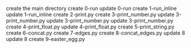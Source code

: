 create the main directory
create 0-run
update 0-run
create 1-run_inline
update 1-run_inline
create 2-print.py
create 3-print_number.py
update 3-print_number.py
update 3-print_number.py
update 3-print_number.py
create 4-print_float.py
update 4-print_float.py
create 5-print_string.py
create 6-concat.py
create 7-edges.py
create 8-concat_edges.py
update 8
update 8
create 9-easter_egg.py
